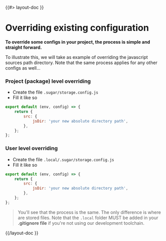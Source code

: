 <!--
/**
 * @name            Override configs
 * @namespace       doc.config
 * @type            Markdown
 * @platform        md
 * @status          stable
 * @menu            Documentation / Configuration           /doc/config/override
 *
 * @since           2.0.0
 * @author    Olivier Bossel <olivier.bossel@gmail.com> (https://coffeekraken.io)
 */
-->

{{#> layout-doc }}

# Overriding existing configuration

**To override some configs in your project, the process is simple and straight forward.**

To illustrate this, we will take as example of overriding the javascript sources path directory. Note that the same process applies for any other configs as well...

### Project (package) level overriding

-   Create the file `.sugar/storage.config.js`
-   Fill it like so

```js
export default (env, config) => {
    return {
        src: {
            jsDir: 'your new absolute directory path',
        },
    };
};
```

### User level overriding

-   Create the file `.local/.sugar/storage.config.js`
-   Fill it like so

```js
export default (env, config) => {
    return {
        src: {
            jsDir: 'your new absolute directory path',
        },
    };
};
```

> You'll see that the process is the same. The only difference is where are stored files. Note that the `.local` folder MUST be added in your **.gitignore file** if you're not using our development toolchain.

{{/layout-doc }}
